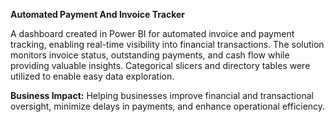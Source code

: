**Automated Payment And Invoice Tracker**

A dashboard created in Power BI for automated invoice and payment tracking, enabling real-time visibility into financial transactions. The solution monitors invoice status, outstanding payments, and cash flow while providing valuable insights. Categorical slicers and directory tables were utilized to enable easy data exploration.

**Business Impact:** Helping businesses improve financial and transactional oversight, minimize delays in payments, and enhance operational efficiency.
